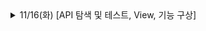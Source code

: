 
<details>
<summary>11/16(화) [API 탐색 및 테스트, View, 기능 구상]</summary>
<div markdown="1">    
	<details>
<summary>API 탐색 및 테스트, View</summary>
<div markdown="1">  
	API 탐색 및 테스트
	
	</div>
</details>
</div>
</details>


